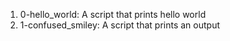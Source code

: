 1. 0-hello_world: A script that prints hello world
2. 1-confused_smiley: A script that prints an output
